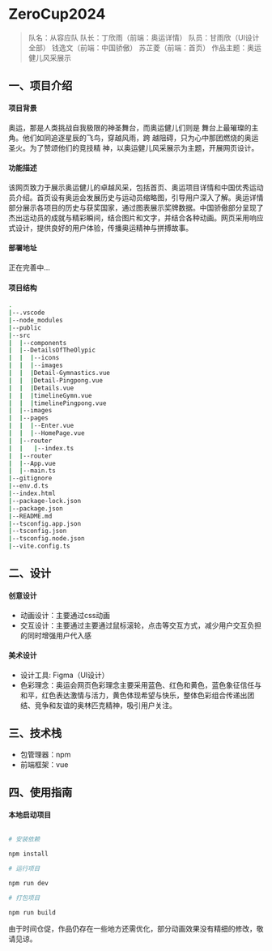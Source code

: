 # ZeroCup2024
> 队名：从容应队
> 队长：丁欣雨（前端：奥运详情）
> 队员：甘雨欣（UI设计全部） 钱逸文（前端：中国骄傲） 苏芷菱（前端：首页）
> 作品主题：奥运健儿风采展示
## 一、项目介绍
#### 项目背景
奥运，那是人类挑战自我极限的神圣舞台，而奥运健儿们则是
舞台上最璀璨的主角。他们如同追逐星辰的飞鸟，穿越风雨，跨
越阻碍，只为心中那团燃烧的奥运圣火。为了赞颂他们的竞技精
神，以奥运健儿风采展示为主题，开展网页设计。
#### 功能描述
该网页致力于展示奥运健儿的卓越风采，包括首页、奥运项目详情和中国优秀运动员介绍。首页设有奥运会发展历史与运动员缩略图，引导用户深入了解。奥运详情部分展示各项目的历史与获奖国家，通过图表展示奖牌数据。中国骄傲部分呈现了杰出运动员的成就与精彩瞬间，结合图片和文字，并结合各种动画。网页采用响应式设计，提供良好的用户体验，传播奥运精神与拼搏故事。
#### 部署地址
正在完善中...
#### 项目结构
```bash
.
|--.vscode
|--node_modules
|--public
|--src
|  |--components
|  |--DetailsOfTheOlypic
|  |  |--icons
|  |  |--images
|  |  |Detail-Gymnastics.vue
|  |  |Detail-Pingpong.vue
|  |  |Details.vue
|  |  |timelineGymn.vue
|  |  |timelinePingpong.vue
|  |--images
|  |--pages
|  |  |--Enter.vue
|  |  |--HomePage.vue
|  |--router
|  |   |--index.ts
|  |--router
|  |--App.vue
|  |--main.ts
|--gitignore
|--env.d.ts
|--index.html
|--package-lock.json
|--package.json
|--README.md
|--tsconfig.app.json
|--tsconfig.json
|--tsconfig.node.json
|--vite.config.ts

```
## 二、设计
#### 创意设计
- 动画设计：主要通过css动画
- 交互设计：主要通过主要通过鼠标滚轮，点击等交互方式，减少用户交互负担的同时增强用户代入感
#### 美术设计
- 设计工具: Figma（UI设计）
- 色彩理念：奥运会网页色彩理念主要采用蓝色、红色和黄色，蓝色象征信任与和平，红色表达激情与活力，黄色体现希望与快乐，整体色彩组合传递出团结、竞争和友谊的奥林匹克精神，吸引用户关注。
## 三、技术栈
- 包管理器：npm
- 前端框架：vue
## 四、使用指南

#### 本地启动项目

```bash

# 安装依赖

npm install

# 运行项目

npm run dev

# 打包项目

npm run build

```
由于时间仓促，作品仍存在一些地方还需优化，部分动画效果没有精细的修改，敬请见谅。







